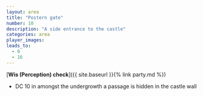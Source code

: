 ```yaml
---
layout: area
title: "Postern gate"
number: 10
description: "A side entrance to the castle"
categories: area
player_images:
leads_to:
  - 0
  - 16
---
```



[**Wis (Perception) check**]({{ site.baseurl }}{% link party.md %})
* DC 10 in amongst the undergrowth a passage is hidden in the castle wall

